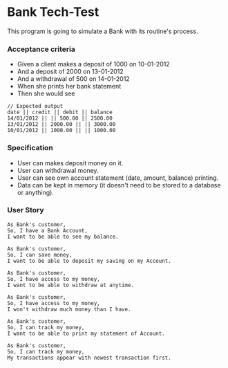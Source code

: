 # Bank Tech-Test
 This program is going to simulate a Bank with its routine's process.

### Acceptance criteria
- Given a client makes a deposit of 1000 on 10-01-2012
- And a deposit of 2000 on 13-01-2012
- And a withdrawal of 500 on 14-01-2012
- When she prints her bank statement
- Then she would see
```
// Expected output
date || credit || debit || balance
14/01/2012 || || 500.00 || 2500.00
13/01/2012 || 2000.00 || || 3000.00
10/01/2012 || 1000.00 || || 1000.00   
```

### Specification
- User can makes deposit money on it.
- User can withdrawal money.
- User can see own account statement (date, amount, balance) printing.
- Data can be kept in memory (it doesn't need to be stored to a database or anything).

### User Story
```
As Bank's customer,
So, I have a Bank Account,
I want to be able to see my balance.

As Bank's customer,
So, I can save money,
I want to be able to deposit my saving on my Account.

As Bank's customer,
So, I have access to my money,
I want to be able to withdraw at anytime.

As Bank's customer,
So, I have access to my money,
I won't withdraw much money than I have.

As Bank's customer,
So, I can track my money,
I want to be able to print my statement of Account.

As Bank's customer,
So, I can track my money,
My transactions appear with newest transaction first.

```
